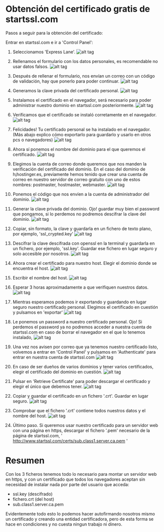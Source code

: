 # Obtención del certificado gratis de startssl.com

Pasos a seguir para la obtención del certificado:

Entrar en startssl.com e ir a 'Control Panel':

1. Seleccionamos 'Express Lane'.
![alt tag](images/1.png?raw_true "Entrar en Control Panel")

2. Rellenamos el formulario con los datos personales, es recomendable no usar datos falsos.
![alt tag](images/2.png?raw_true "Rellenar formulario")

3. Después de rellenar el formulario, nos envían un correo con un código de validación, hay que ponerlo para poder continuar.
![alt tag](images/3.png?raw_true "Confirmar con el código recibido")

4. Generamos la clave privada del certificado personal.
![alt tag](images/4.png?raw_true "Generar clave privada")

5. Instalamos el certificado en el navegador, será necesario para poder administrar nuestro dominio en startssl.com posteriormente.
![alt tag](images/5.png?raw_true "Instalar certificado")

6. Verificamos que el certificado se instaló corretamente en el navegador.
![alt tag](images/5.1.png?raw_true "Verificar certificado")

7. Felicidades! Tu certificado personal se ha instalado en el navegador. (Más abajo explico cómo exportarlo para guardarlo y usarlo en otros pcs o navegadores)
![alt tag](images/6.png?raw_true "Continuar")

8. Ahora sí ponemos el nombre del dominio para el que queremos el certificado.
![alt tag](images/7.png?raw_true "Poner nombre del dominio")

9. Elegimos la cuenta de correo donde queremos que nos manden la verificación del certificado del dominio.
En el caso del dominio de h¡hostinger.es, previamente hemos tenido que crear una cuenta de correo en nuestro servidor de correo gratuito con uno de estos nombres: postmaster, hostmaster, webmaster.
![alt tag](images/8.png?raw_true "Elegir cuenta de correo del dominio")

10. Ponemos el código que nos envíen a la cuenta de administrador del dominio.
![alt tag](images/9.png?raw_true "Escribir código de activación el el fromulario")

11. Generar la clave privada del dominio. Ojo! guardar muy bien el password que pongamos, si lo perdemos no podremos descifrar la clave del dominio.
![alt tag](images/10.png?raw_true "Generar clave privada del dominio")

12. Copiar, sin formato, la clave y guardarla en un fichero de texto plano, por ejemplo, 'ssl_crypted.key'
![alt tag](images/11.png?raw_true "Copiar y guardar clave cifrada")

13. Descifrar la clave descifrada con openssl en la terminal y guardarla en un fichero, por ejemplo, 'ssl.key'. Guardar ese fichero en lugar seguro y solo accesible por nosotros.
![alt tag](images/12.png?raw_true "Descifrar y guardar clave en un fichero.")

14. Ahora crear el certificado para nuestro host. Elegir el dominio donde se encuentra el host.
![alt tag](images/13.png?raw_true "Elegir el dominio")

15. Escribir el nombre del host.
![alt tag](images/14.png?raw_true "Escribir nombre del host")

16. Esperar 3 horas aproximadamente a que verifiquen nuestros datos.
![alt tag](images/15.png?raw_true "Esperar pacientemente")

17. Mientras esperamos podemos ir exportando y guardando en lugar seguro nuestro certificado personal. Elegimos el certificado en cuestión y pulsamos en 'exportar'
![alt tag](images/16.png?raw_true "Seleccionar certificado personal y exportarlo")

18. Le ponemos un password a nuestro certificado personal. Ojo! Si perdemos el password ya no podremos acceder a nuestra cuenta de startssl.com en caso de borrar el navegador en el que lo tenemos instalado,
![alt tag](images/16.1.png?raw_true "Poner contraseña al certificado.")

19. Una vez nos avisen por correo que ya tenemos nuestro certificado listo, volvemos a entrar en 'Control Panel' y pulsamos en 'Authenticate' para entrar en nuestra cuenta de startssl.com
![alt tag](images/17.png?raw_true "Authenticate")

20. En caso de ser dueños de varios dominios y tener varios certificados, elegir el certificado del dominio en cuestión.
![alt tag](images/17.1.png?raw_true "Elegir certificado")

21. Pulsar en 'Retrieve Certificate' para poder descargar el certificado y elegir el único que debemos tener.
![alt tag](images/18.png?raw_true "Descargar certificado")

22. Copiar y guardar el certificado en un fichero '.crt'. Guardar en lugar seguro.
![alt tag](images/19.png?raw_true "Guardar certificado")

23. Comprobar que el fichero '.crt' contiene todos nuestros datos y el nombre del host.
![alt tag](images/19.1.png?raw_true "Guardar certificado")

24. Último paso. Si queremos usar nuestro certificado para un servidor web con una página en https, descargar el fichero '.pem' necesario de la página de startssl.com, ' http://www.startssl.com/certs/sub.class1.server.ca.pem '

# Resumen

Con los 3 ficheros tenemos todo lo necesario para montar un servidor web en https, y con un certificado que todos los navegadores aceptan sin necesidad de instalar nada por parte del usuario que acceda:
- ssl.key   (descifrado)
- fichero.crt (del host)
- sub.class1.server.ca.pem

Evidentemente todo esto lo podemos hacer autofirmando nosotros mismo un certificado y creando una entidad certificadora, pero de esta forma se hace en condiciones y no cuesta ningun trabajo ni dinero.


